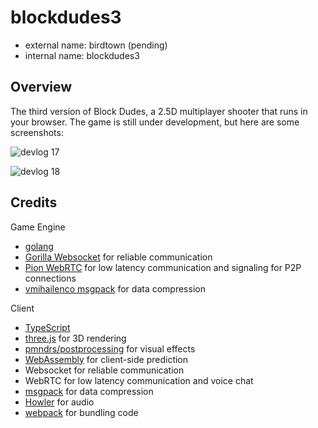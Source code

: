 # blockdudes3

 * external name: birdtown (pending)
 * internal name: blockdudes3

## Overview

The third version of Block Dudes, a 2.5D multiplayer shooter that runs in your browser. The game is still under development, but here are some screenshots:

![devlog 17](https://raw.githubusercontent.com/bchoi12/blockdudes3/master/screenshots/devlog17.png)

![devlog 18](https://raw.githubusercontent.com/bchoi12/blockdudes3/master/screenshots/devlog18.png)

## Credits

Game Engine
 * [golang](https://go.dev/)
 * [Gorilla Websocket](https://github.com/gorilla/websocket) for reliable communication
 * [Pion WebRTC](https://github.com/pion/webrtc) for low latency communication and signaling for P2P connections
 * [vmihailenco msgpack](github.com/vmihailenco/msgpack/v5) for data compression

Client
 * [TypeScript](https://www.typescriptlang.org/)
 * [three.js](https://threejs.org/) for 3D rendering
 * [pmndrs/postprocessing](https://github.com/pmndrs/postprocessing) for visual effects
 * [WebAssembly](https://webassembly.org/) for client-side prediction
 * Websocket for reliable communication
 * WebRTC for low latency communication and voice chat
 * [msgpack](https://msgpack.org/) for data compression
 * [Howler](https://howlerjs.com/) for audio
 * [webpack](https://webpack.js.org/) for bundling code